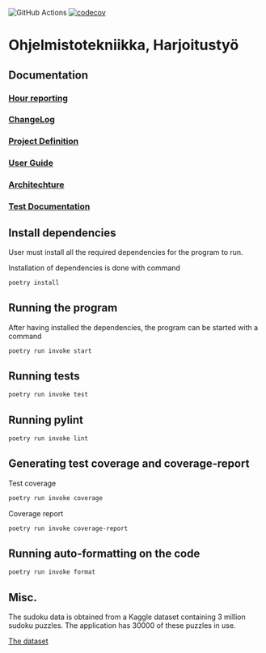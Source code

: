![GitHub Actions](https://github.com/ArttuLe/ot-harjoitustyo/workflows/CI/badge.svg)
[![codecov](https://codecov.io/gh/ArttuLe/ot-harjoitustyo/branch/master/graph/badge.svg?token=qjFDb0OLRG)](https://codecov.io/gh/ArttuLe/ot-harjoitustyo)

# Ohjelmistotekniikka, Harjoitustyö

## Documentation

### [Hour reporting](https://github.com/ArttuLe/ot-harjoitustyo/blob/master/documents/Hours.md)

### [ChangeLog](https://github.com/ArttuLe/ot-harjoitustyo/blob/master/documents/ChangeLog.md)

### [Project Definition](https://github.com/ArttuLe/ot-harjoitustyo/blob/master/documents/ProjectDefinition.md)

### [User Guide](https://github.com/ArttuLe/ot-harjoitustyo/blob/master/documents/UserGuide.md)

### [Architechture](https://github.com/ArttuLe/ot-harjoitustyo/blob/master/documents/ApplicationArchitechture.md)

### [Test Documentation](https://github.com/ArttuLe/ot-harjoitustyo/blob/master/documents/TestDocument.md)

## Install dependencies

User must install all the required dependencies for the program to run.

Installation of dependencies is done with command

```sh
poetry install
```

## Running the program

After having installed the dependencies, the program can be started with a command

```sh
poetry run invoke start
```

## Running tests

```sh
poetry run invoke test
```

## Running pylint

```sh
poetry run invoke lint
```

## Generating test coverage and coverage-report

Test coverage

```sh
poetry run invoke coverage
```

Coverage report

```sh
poetry run invoke coverage-report
```

## Running auto-formatting on the code

```sh
poetry run invoke format
```

## Misc.

The sudoku data is obtained from a Kaggle dataset containing 3 million sudoku puzzles.
The application has 30000 of these puzzles in use.

[The dataset](https://www.kaggle.com/datasets/radcliffe/3-million-sudoku-puzzles-with-ratings?resource=download)

